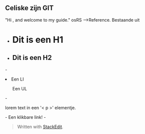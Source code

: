 ﻿##  Celiske zijn GIT
"Hi , and welcome to my guide." osRS -->Reference.
Bestaande uit
 - <H1> Dit is een H1 </h1>
 - <H2> Dit is een H2 </h2>
 -<li>Een LI</li>
 <ul> Een UL</ul>
 - <p>lorem text in een '< p >' elementje. </p>
 - <a>Een klikbare link!</a>
 - 

> Written with [StackEdit](https://stackedit.io/).
